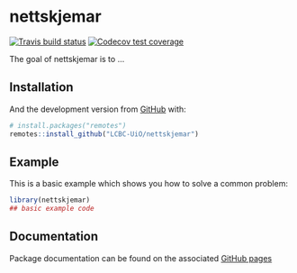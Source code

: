 
<!-- README.md is generated from README.Rmd. Please edit that file -->

# nettskjemar

<!-- badges: start -->

[![Travis build
status](https://travis-ci.org/LCBC-UiO/nettskjemar.svg?branch=master)](https://travis-ci.org/LCBC-UiO/nettskjemar)
[![Codecov test
coverage](https://codecov.io/gh/LCBC-UiO/nettskjemar/branch/master/graph/badge.svg)](https://codecov.io/gh/LCBC-UiO/nettskjemar?branch=master)
<!-- badges: end -->

The goal of nettskjemar is to …

## Installation

And the development version from [GitHub](https://github.com/) with:

``` r
# install.packages("remotes")
remotes::install_github("LCBC-UiO/nettskjemar")
```

## Example

This is a basic example which shows you how to solve a common problem:

``` r
library(nettskjemar)
## basic example code
```

## Documentation

Package documentation can be found on the associated [GitHub
pages](https://lcbc-uio.github.io/nettskjemar/)

